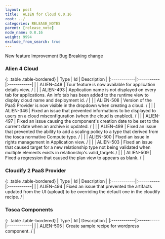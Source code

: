 ```yaml
---
layout: post
title:  ALIEN for Cloud 0.0.16
root: ../
categories: RELEASE_NOTES
parent: [release_note]
node_name: 0.0.16
weight: 9994
exclude_from_search: true
---
```





<i class="fa fa-plus text-success"></i> New feature <i class="fa fa-level-up text-primary"></i> Improvement  <i class="fa fa-bug text-danger"></i> Bug <i class="fa fa-exclamation-triangle text-warning"></i> Breaking change


### Alien 4 Cloud



  {: .table .table-bordered}
  | Type        | Id         | Description |
  |:------------|:-----------|:------------|
      |  <i class="fa fa-level-up text-primary"></i> | ALIEN-448 | Tour feature is now available for application details view. /  |
    |  <i class="fa fa-level-up text-primary"></i> | ALIEN-493 | Application name is not displayed on every tab for applications. An info tab has been added to the runtime view to display cloud name and deployment id. /  |
    |  <i class="fa fa-level-up text-primary"></i> | ALIEN-508 | Version of the PaaS Provider is now visible in the dropdown when creating a cloud. /  |
      |  <i class="fa fa-bug text-danger"></i> | ALIEN-346 | Fixed an issue that prevented informations to be displayed to users on a cloud misconfiguration (when the cloud is enabled). /  |
    |  <i class="fa fa-bug text-danger"></i> | ALIEN-497 | Fixed an issue causing the component's creation date to be set to the current date when an archive is updated. /  |
    |  <i class="fa fa-bug text-danger"></i> | ALIEN-499 | Fixed an issue that prevented the ability to add a scaling policy to a type that derived from the tosca normative Compute type. /  |
    |  <i class="fa fa-bug text-danger"></i> | ALIEN-500 | Fixed an issue in rights management in Application view. /  |
    |  <i class="fa fa-bug text-danger"></i> | ALIEN-503 | Fixed an issue that caused target for a new relationship type not being validated when multiple elements exists in relationship's valid_targets /  |
    |  <i class="fa fa-bug text-danger"></i> | ALIEN-509 | Fixed a regression that caused the plan view to appears as blank. /  |
  


### Cloudify 2 PaaS Provider



  {: .table .table-bordered}
  | Type        | Id         | Description |
  |:------------|:-----------|:------------|
        |  <i class="fa fa-bug text-danger"></i> | ALIEN-494 | Fixed an issue that prevented the artifacts updated from the UI (upload) to be overriding the default one in the cloudify recipe. /  |
  


### Tosca Components



  {: .table .table-bordered}
  | Type        | Id         | Description |
  |:------------|:-----------|:------------|
    |  <i class="fa fa-plus text-success"></i> | ALIEN-505 | Create sample recipe for wordpress component. /  |
      

